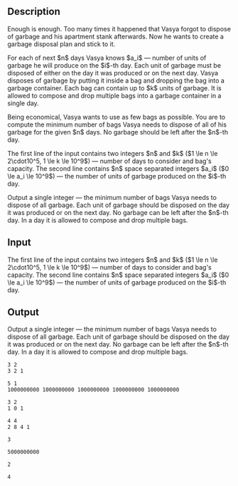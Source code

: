 ## Description

<div><p>Enough is enough. Too many times it happened that Vasya forgot to dispose of garbage and his apartment stank afterwards. Now he wants to create a garbage disposal plan and stick to it.</p><p>For each of next $n$ days Vasya knows $a_i$ — number of <span class="tex-font-style-it">units of garbage</span> he will produce on the $i$-th day. Each <span class="tex-font-style-it">unit of garbage</span> must be disposed of either on the day it was produced or on the next day. Vasya disposes of garbage by putting it inside a bag and dropping the bag into a garbage container. Each bag can contain up to $k$ <span class="tex-font-style-it">units of garbage</span>. It is allowed to compose and drop multiple bags into a garbage container in a single day.</p><p>Being economical, Vasya wants to use as few bags as possible. You are to compute the minimum number of bags Vasya needs to dispose of all of his garbage for the given $n$ days. No garbage should be left after the $n$-th day.</p></div><div class="input-specification"><p>The first line of the input contains two integers $n$ and $k$ ($1 \le n \le 2\cdot10^5, 1 \le k \le 10^9$) — number of days to consider and bag's capacity. The second line contains $n$ space separated integers $a_i$ ($0 \le a_i \le 10^9$) — the number of <span class="tex-font-style-it">units of garbage</span> produced on the $i$-th day.</p></div><div class="output-specification"><p>Output a single integer — the minimum number of bags Vasya needs to dispose of all garbage. Each <span class="tex-font-style-it">unit of garbage</span> should be disposed on the day it was produced or on the next day. No garbage can be left after the $n$-th day. In a day it is allowed to compose and drop multiple bags.</p></div>

## Input

<p>The first line of the input contains two integers $n$ and $k$ ($1 \le n \le 2\cdot10^5, 1 \le k \le 10^9$) — number of days to consider and bag's capacity. The second line contains $n$ space separated integers $a_i$ ($0 \le a_i \le 10^9$) — the number of <span class="tex-font-style-it">units of garbage</span> produced on the $i$-th day.</p>

## Output

<p>Output a single integer — the minimum number of bags Vasya needs to dispose of all garbage. Each <span class="tex-font-style-it">unit of garbage</span> should be disposed on the day it was produced or on the next day. No garbage can be left after the $n$-th day. In a day it is allowed to compose and drop multiple bags.</p>





```input1
3 2
3 2 1

```




```input2
5 1
1000000000 1000000000 1000000000 1000000000 1000000000

```




```input3
3 2
1 0 1

```




```input4
4 4
2 8 4 1

```




```output1
3

```




```output2
5000000000

```




```output3
2

```




```output4
4

```



